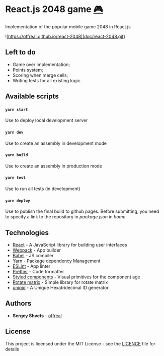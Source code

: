 # React.js 2048 game [🎮](https://offreal.github.io/react-2048/)

Implementation of the popular mobile game 2048 in React.js

![https://offreal.github.io/react-2048](doc/react-2048.gif)

## Left to do
* Game over implementation;
* Points system;
* Scoring when merge cells;
* Writing tests for all existing logic.

## Available scripts

#### `yarn start` 

Use to deploy local development server

#### `yarn dev`

Use to create an assembly in development mode

#### `yarn build`

Use to create an assembly in production mode

#### `yarn test`

Use to run all tests (in development)

#### `yarn deploy`

Use to publish the final build to github pages. Before submitting, you need to specify a link to the repository in *package.json* in *home*

## Technologies

* [React](https://reactjs.org) - A JavaScript library for building user interfaces
* [Webpack](https://webpack.js.org/) - App builder
* [Babel](https://babeljs.io/) - JS compiler
* [Yarn](https://yarnpkg.com/) - Package dependency Management
* [ESLint](https://eslint.org/) - App linter
* [Prettier](https://prettier.io/) - Code formatter
* [Styled components](https://styled-components.com/) - Visual primitives for the component age
* [Rotate matrix](https://github.com/miguelmota/rotate-matrix) - Simple library for rotate matrix
* [uniqid](https://github.com/adamhalasz/uniqid/) - A Unique Hexatridecimal ID generator

## Authors

* **Sergey Shvets** - [offreal](https://github.com/offreal)

## License

This project is licensed under the MIT License - see the [LICENCE](LICENCE) file for details
